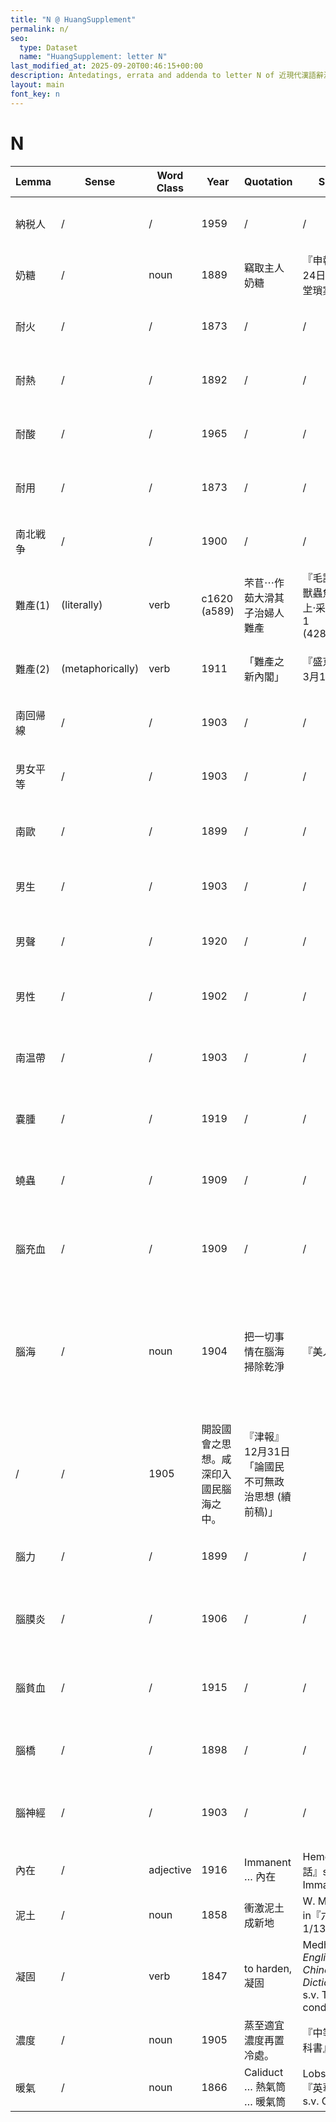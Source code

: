 ```yaml
---
title: "N @ HuangSupplement"
permalink: n/
seo:
  type: Dataset
  name: "HuangSupplement: letter N"
last_modified_at: 2025-09-20T00:46:15+00:00
description: Antedatings, errata and addenda to letter N of 近現代漢語辭源
layout: main
font_key: n
---
```

# N

<!-- Anything not in the table must be before this comment. -->

Lemma|Sense|Word Class|Year|Quotation|Source|Note|
---|---|---|---|---|---|---|
納税人|/|/|1959|/|/|from Japanese: 1897 (Nikkoku)|
奶糖|/|noun|1889|竊取主人奶糖|『申報』5月24日「英界公堂瑣案」||
耐火|/|/|1873|/|/|from Japanese: 1867 (NDL)|
耐熱|/|/|1892|/|/|from Japanese: 1877 (Yomidasu)|
耐酸|/|/|1965|/|/|from Japanese: 1867 (NDL)|
耐用|/|/|1873|/|/|also in Japanese: 1873 (NDL)|
南北戦争|/|/|1900|/|/|from Japanese: 1869 (NDL)|
難產(1)|(literally)|verb|c1620 (a589)|芣苢⋯作茹大滑其子治婦人難產|『毛詩草木鳥獸蟲魚疏·卷之上·采采芣苢』1 (428495829)||
難產(2)|(metaphorically)|verb|1911|「難產之新內閣」|『盛京時報』3月15日|from Japanese: 1894 (Yomidasu)|
南回帰線|/|/|1903|/|/|from Japanese: 1874 (NDL)|
男女平等|/|/|1903|/|/|from Japanese: 1880 (NDL)|
南歐|/|/|1899|/|/|from Japanese 南欧: 1872 (NDL)|
男生|/|/|1903|/|/|from Japanese: 1873 (NDL)|
男聲|/|/|1920|/|/|from Japanese 男声: 1873 (NDL)|
男性|/|/|1902|/|/|from Japanese: 1870 (NDL)|
南温帶|/|/|1903|/|/|from Japanese 南温帯: 1873 (NDL)|
嚢腫|/|/|1919|/|/|from Japanese: 1871 (NDL)|
蟯蟲|/|/|1909|/|/|from Japanese 蟯虫: c1566 (Nikkoku)|
腦充血|/|/|1909|/|/|from Japanese 脳充血: 1873 (NDL)|
腦海|/|noun|1904|把一切事情在腦海掃除乾淨|『美人妝』29|'An up-to-date man would no longer aspire to have it said of him, 滿肚子裡有學問.' (Mateer)|
|/|/|1905|開設國會之思想。咸深印入國民腦海之中。|『津報』12月31日「論國民不可無政治思想 (續前稿)」||
腦力|/|/|1899|/|/|from Japanese 脳力: 1872 (NDL)|
腦膜炎|/|/|1906|/|/|from Japanese 脳膜炎: 1868 (NDL)|
腦貧血|/|/|1915|/|/|from Japanese 脳貧血: 1873 (NDL)|
腦橋|/|/|1898|/|/|from Japanese 脳橋: 1873 (NDL)|
腦神經|/|/|1903|/|/|from Japanese 脳神経: 1822 (Hathi)|
內在|/|adjective|1916|Immanent … 內在|Hemeling『官話』s.v. Immanent||
泥土|/|noun|1858|衝激泥土成新地|W. Muirhead in『六合叢談』1/13, 8|one word instead of two|
凝固|/|verb|1847|to harden, 凝固|Medhurst, _English and Chinese Dictionary_, s.v. To condense||
濃度|/|noun|1905|蒸至適宜濃度再置冷處。|『中等化學教科書』294||
暖氣|/|noun|1866|Caliduct … 熱氣筒 … 暖氣筒|Lobscheid『英華字典』s.v. Caliduct||
